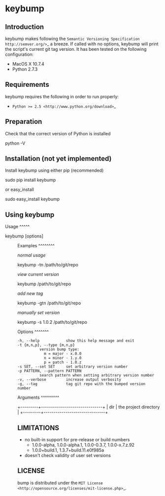 keybump
===========

Introduction
------------

keybump makes following the `Semantic Versioning Specification http://semver.org/>`_ a breeze. If called with no options, keybump will print the script's current git tag version. It has been tested on the following configuration:

* MacOS X 10.7.4
* Python 2.7.3

Requirements
------------

keybump requires the following in order to run properly:

* `Python >= 2.5 <http://www.python.org/download>`_

Preparation
-----------

Check that the correct version of Python is installed

  python -V

Installation (not yet implemented)
------------

Install keybump using either pip (recommended)

  sudo pip install keybump

or easy_install

  sudo easy_install keybump

Using keybump
-----------------

Usage
^^^^^

  keybump [options] <dir>

Examples
^^^^^^^^

*normal usage*

  keybump -tn /path/to/git/repo

*view current version*

  keybump /path/to/git/repo

*add new tag*

  keybump -gtn /path/to/git/repo

*manually set version*

  keybump -s 1.0.2  /path/to/git/repo

Options
^^^^^^^

    -h, --help            show this help message and exit
    -t {m,n,p}, --type {m,n,p}
              version bump type:
                m = major - x.0.0
                n = minor - 1.y.0
                p = patch - 1.0.z
    -s SET, --set SET     set arbitrary version number
    -p PATTERN, --pattern PATTERN
              search pattern when setting arbitrary version number
    -v, --verbose         increase output verbosity
    -g, --tag             tag git repo with the bumped version number

Arguments
^^^^^^^^^

+---------+-------------------------------+
| dir     |  the project directory        |
+---------+-------------------------------+

LIMITATIONS
-----------

* no built-in support for pre-release or build numbers
  - 1.0.0-alpha, 1.0.0-alpha.1, 1.0.0-0.3.7, 1.0.0-x.7.z.92
  - 1.0.0+build.1, 1.3.7+build.11.e0f985a
* doesn't check validity of user set versions

LICENSE
-------

bump is distributed under the `MIT License <http://opensource.org/licenses/mit-license.php>`_.